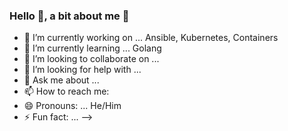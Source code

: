 ### Hello 👋, a bit about me :raising_hand:

- 🔭 I’m currently working on ... Ansible, Kubernetes, Containers
- 🌱 I’m currently learning ... Golang
- 👯 I’m looking to collaborate on ...
- 🤔 I’m looking for help with ...
- 💬 Ask me about ...
- 📫 How to reach me: 
- 😄 Pronouns: ... He/Him
- ⚡ Fun fact: ...
-->
